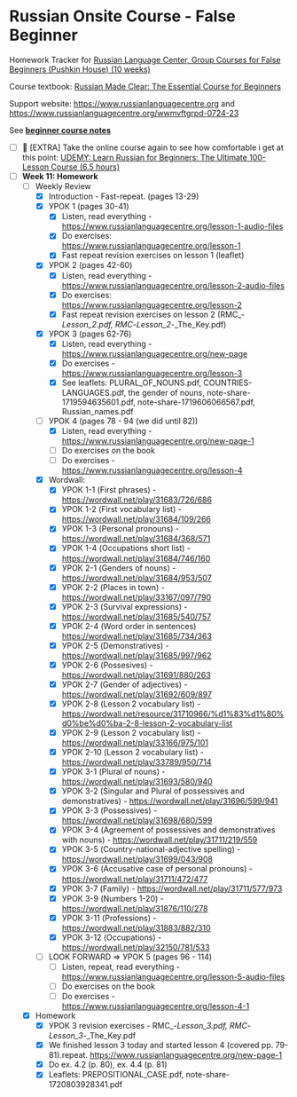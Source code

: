 # Russian Onsite Course - False Beginner

Homework Tracker for [Russian Language Center, Group Courses for False Beginners (Pushkin House) (10 weeks)](https://www.russiancentre.co.uk/group-courses-for-non-beginners/)

Course textbook: [Russian Made Clear: The Essential Course for Beginners](https://www.amazon.co.uk/Russian-Made-Clear-Essential-Beginners/dp/1906257353)

Support website: https://www.russianlanguagecentre.org and https://www.russianlanguagecentre.org/wwmvftgrpd-0724-23

See [**beginner course notes**](https://github.com/hlltarakci/my_small_world_of_curiosity/blob/main/russian/russian_onsite_course_beginner.md)

- [ ] 🔂 [EXTRA] Take the online course again to see how comfortable i get at this point: [UDEMY: Learn Russian for Beginners: The Ultimate 100-Lesson Course (6.5 hours)](https://www.udemy.com/course/learn-russian-for-beginners/?couponCode=KEEPLEARNING)
- [ ] **Week 11: Homework**
  - [ ] Weekly Review
    - [x] Introduction - Fast-repeat. (pages 13-29)
    - [x] УРОК 1 (pages 30-41)
      - [x] Listen, read everything - https://www.russianlanguagecentre.org/lesson-1-audio-files
      - [x] Do exercises: https://www.russianlanguagecentre.org/lesson-1
      - [x] Fast repeat revision exercises on lesson 1 (leaflet)
    - [x] УРОК 2 (pages 42-60)
      - [x] Listen, read everything - https://www.russianlanguagecentre.org/lesson-2-audio-files
      - [x] Do exercises: https://www.russianlanguagecentre.org/lesson-2
      - [x] Fast repeat revision exercises on lesson 2 (RMC_-_Lesson_2.pdf, RMC_-_Lesson_2_-_The_Key.pdf)
    - [x] УРОК 3 (pages 62-76)
      - [x] Listen, read everything - https://www.russianlanguagecentre.org/new-page
      - [x] Do exercises - https://www.russianlanguagecentre.org/lesson-3
      - [x] See leaflets: PLURAL_OF_NOUNS.pdf, COUNTRIES-LANGUAGES.pdf, the gender of nouns, note-share-1719594635601.pdf, note-share-1719606066567.pdf, Russian_names.pdf
    - [ ] УРОК 4 (pages 78 - 94 (we did until 82))
      - [x] Listen, read everything - https://www.russianlanguagecentre.org/new-page-1
      - [ ] Do exercises on the book
      - [ ] Do exercises - https://www.russianlanguagecentre.org/lesson-4
    - [x] Wordwall:
      - [x] УРОК 1-1 (First phrases) - https://wordwall.net/play/31683/726/686
      - [x] УРОК 1-2 (First vocabulary list) - https://wordwall.net/play/31684/109/266
      - [x] УРОК 1-3 (Personal pronouns) - https://wordwall.net/play/31684/368/571
      - [x] УРОК 1-4 (Occupations short list) - https://wordwall.net/play/31684/746/160
      - [x] УРОК 2-1 (Genders of nouns) - https://wordwall.net/play/31684/953/507
      - [x] УРОК 2-2 (Places in town) - https://wordwall.net/play/33167/097/790
      - [x] УРОК 2-3 (Survival expressions) - https://wordwall.net/play/31685/540/757
      - [x] УРОК 2-4 (Word order in sentences) https://wordwall.net/play/31685/734/363
      - [x] УРОК 2-5 (Demonstratives) - https://wordwall.net/play/31685/997/962
      - [x] УРОК 2-6 (Possesives) - https://wordwall.net/play/31691/880/263
      - [x] УРОК 2-7 (Gender of adjectives) - https://wordwall.net/play/31692/609/897
      - [x] УРОК 2-8 (Lesson 2 vocabulary list) - https://wordwall.net/resource/31710966/%d1%83%d1%80%d0%be%d0%ba-2-8-lesson-2-vocabulary-list
      - [x] УРОК 2-9 (Lesson 2 vocabulary list) - https://wordwall.net/play/33166/975/101
      - [x] УРОК 2-10 (Lesson 2 vocabulary list) - https://wordwall.net/play/33789/950/714
      - [x] УРОК 3-1 (Plural of nouns) - https://wordwall.net/play/31693/580/940
      - [x] УРОК 3-2 (Singular and Plural of possessives and demonstratives) - https://wordwall.net/play/31696/599/941
      - [x] УРОК 3-3 (Possessives) - https://wordwall.net/play/31698/680/599
      - [x] УРОК 3-4 (Agreement of possessives and demonstratives with nouns) - https://wordwall.net/play/31711/219/559
      - [x] УРОК 3-5 (Country-national-adjective spelling) - https://wordwall.net/play/31699/043/908
      - [x] УРОК 3-6 (Accusative case of personal pronouns) - https://wordwall.net/play/31711/472/477
      - [x] УРОК 3-7 (Family) - https://wordwall.net/play/31711/577/973
      - [x] УРОК 3-9 (Numbers 1-20) - https://wordwall.net/play/31876/110/278
      - [x] УРОК 3-11 (Professions) - https://wordwall.net/play/31883/882/310
      - [x] УРОК 3-12 (Occupations) - https://wordwall.net/play/32150/781/533
    - [ ] LOOK FORWARD => УРОК 5 (pages 96 - 114)
      - [ ] Listen, repeat, read everything - https://www.russianlanguagecentre.org/lesson-5-audio-files
      - [ ] Do exercises on the book
      - [ ] Do exercises - https://www.russianlanguagecentre.org/lesson-4-1
  - [x] Homework
      - [x] УРОК 3 revision exercises - RMC_-_Lesson_3.pdf, RMC_-_Lesson_3_-_The_Key.pdf
      - [x] We finished lesson 3 today and started lesson 4 (covered pp. 79-81).repeat. https://www.russianlanguagecentre.org/new-page-1
      - [x] Do ex. 4.2 (p. 80), ex. 4.4 (p. 81)
      - [x] Leaflets: PREPOSITIONAL_CASE.pdf, note-share-1720803928341.pdf
